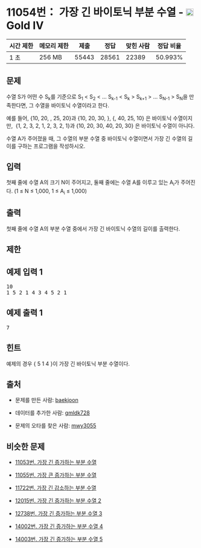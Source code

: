 # 11054번： 가장 긴 바이토닉 부분 수열 - <img src="https://static.solved.ac/tier_small/12.svg" style="height:20px" /> Gold IV



| 시간 제한 | 메모리 제한 | 제출 | 정답 | 맞힌 사람 | 정답 비율 |
| --- | --- | --- | --- | --- | --- |
| 1 초 | 256 MB | 55443 | 28561 | 22389 | 50.993% |
## 문제

수열 S가 어떤 수 S<sub>k</sub>를 기준으로 S<sub>1</sub> < S<sub>2</sub> < ... S<sub>k-1</sub> < S<sub>k</sub> > S<sub>k+1</sub> > ... S<sub>N-1</sub> > S<sub>N</sub>을 만족한다면, 그 수열을 바이토닉 수열이라고 한다.

예를 들어, {10, 20, , 25, 20}과 {10, 20, 30, }, {, 40, 25, 10} 은 바이토닉 수열이지만,  {1, 2, 3, 2, 1, 2, 3, 2, 1}과 {10, 20, 30, 40, 20, 30} 은 바이토닉 수열이 아니다.

수열 A가 주어졌을 때, 그 수열의 부분 수열 중 바이토닉 수열이면서 가장 긴 수열의 길이를 구하는 프로그램을 작성하시오.

## 입력

첫째 줄에 수열 A의 크기 N이 주어지고, 둘째 줄에는 수열 A를 이루고 있는 A<sub>i</sub>가 주어진다. (1 ≤ N ≤ 1,000, 1 ≤ A<sub>i</sub> ≤ 1,000)

## 출력

첫째 줄에 수열 A의 부분 수열 중에서 가장 긴 바이토닉 수열의 길이를 출력한다.

## 제한

## 예제 입력 1

<pre>10
1 5 2 1 4 3 4 5 2 1
</pre>
## 예제 출력 1

<pre>7
</pre>
## 힌트

예제의 경우 { 5  1 4     }이 가장 긴 바이토닉 부분 수열이다.

## 출처

- 문제를 만든 사람: [baekjoon](/user/baekjoon)

- 데이터를 추가한 사람: [gmldk728](/user/gmldk728)

- 문제의 오타를 찾은 사람: [mwy3055](/user/mwy3055)

## 비슷한 문제

- [11053번. 가장 긴 증가하는 부분 수열](/problem/11053)

- [11055번. 가장 큰 증가하는 부분 수열](/problem/11055)

- [11722번. 가장 긴 감소하는 부분 수열](/problem/11722)

- [12015번. 가장 긴 증가하는 부분 수열 2](/problem/12015)

- [12738번. 가장 긴 증가하는 부분 수열 3](/problem/12738)

- [14002번. 가장 긴 증가하는 부분 수열 4](/problem/14002)

- [14003번. 가장 긴 증가하는 부분 수열 5](/problem/14003)